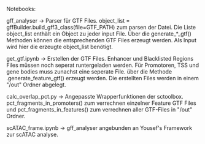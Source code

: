Notebooks:

gff_analyser -> Parser für GTF Files. object_list = gffBuilder.build_gff3_class(file=GTF_PATH) zum parsen der Datei. Die Liste object_list enthält ein Object zu jeder input File.
		Über die generate_*_gtf() Methoden können die entsprechenden GTF Files erzeugt werden. Als Input wird hier die erzeugte object_list benötigt.


get_gtf.ipynb -> Erstellen der GTF Files. Enhancer und Blacklisted Regions Files müssen noch seperat runtergeladen werden. Für Promotoren, TSS und gene bodies muss zunachst eine seperate File.
                 über die Methode .generate_feature_gtf() erzeugt werden. Die erstellten Files werden in einem "/out" Ordner abgelegt. 

calc_overlap_pct.py -> Angepasste Wrapperfunktionen der sctoolbox. pct_fragments_in_promoters() zum verrechnen einzelner Feature GTF Files und pct_fragments_in_features() zum verrechnen aller
		       GTF-Files in "/out" Ordner.

scATAC_frame.ipynb -> gff_analyser angebunden an Yousef's Framework zur scATAC analyse.
